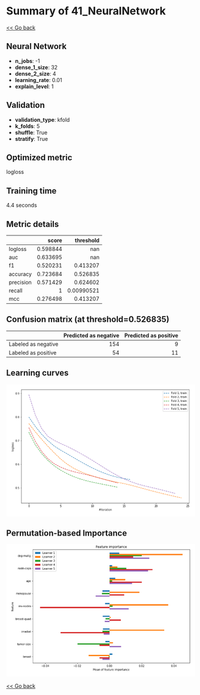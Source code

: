 # Summary of 41_NeuralNetwork

[<< Go back](../README.md)


## Neural Network
- **n_jobs**: -1
- **dense_1_size**: 32
- **dense_2_size**: 4
- **learning_rate**: 0.01
- **explain_level**: 1

## Validation
 - **validation_type**: kfold
 - **k_folds**: 5
 - **shuffle**: True
 - **stratify**: True

## Optimized metric
logloss

## Training time

4.4 seconds

## Metric details
|           |    score |    threshold |
|:----------|---------:|-------------:|
| logloss   | 0.598844 | nan          |
| auc       | 0.633695 | nan          |
| f1        | 0.520231 |   0.413207   |
| accuracy  | 0.723684 |   0.526835   |
| precision | 0.571429 |   0.624602   |
| recall    | 1        |   0.00990521 |
| mcc       | 0.276498 |   0.413207   |


## Confusion matrix (at threshold=0.526835)
|                     |   Predicted as negative |   Predicted as positive |
|:--------------------|------------------------:|------------------------:|
| Labeled as negative |                     154 |                       9 |
| Labeled as positive |                      54 |                      11 |

## Learning curves
![Learning curves](learning_curves.png)

## Permutation-based Importance
![Permutation-based Importance](permutation_importance.png)

[<< Go back](../README.md)
